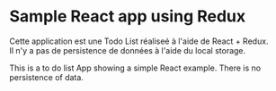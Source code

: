 # Sample React app using Redux

Cette application est une Todo List réaliseé à l'aide de React + Redux.  
Il n'y a pas de persistence de données à l'aide du local storage.

This is a to do list App showing a simple React example.
There is no persistence of data.
